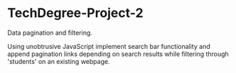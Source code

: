 # TechDegree-Project-2

Data pagination and filtering.

Using unobtrusive JavaScript implement search bar functionality and append pagination links depending on search results while filtering through 'students' on an existing webpage.
